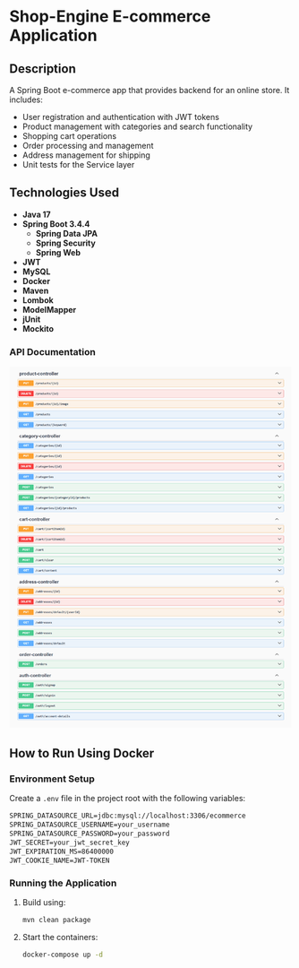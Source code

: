 # Shop-Engine E-commerce Application

## Description
A Spring Boot e-commerce app that provides backend for an online store.
It includes:
- User registration and authentication with JWT tokens
- Product management with categories and search functionality
- Shopping cart operations
- Order processing and management
- Address management for shipping
- Unit tests for the Service layer


## Technologies Used
- **Java 17**
- **Spring Boot 3.4.4** 
  - **Spring Data JPA**
  - **Spring Security**
  - **Spring Web**
- **JWT** 
- **MySQL**
- **Docker** 
- **Maven** 
- **Lombok**
- **ModelMapper**
- **jUnit**
- **Mockito**

### API Documentation
![Swagger UI](assets/swagger-ui.png)

## How to Run Using Docker

### Environment Setup
Create a `.env` file in the project root with the following variables:
```
SPRING_DATASOURCE_URL=jdbc:mysql://localhost:3306/ecommerce
SPRING_DATASOURCE_USERNAME=your_username
SPRING_DATASOURCE_PASSWORD=your_password
JWT_SECRET=your_jwt_secret_key
JWT_EXPIRATION_MS=86400000
JWT_COOKIE_NAME=JWT-TOKEN
```

### Running the Application
1. Build using:
   ```bash
   mvn clean package
   ```
2. Start the containers:
   ```bash
   docker-compose up -d
   ```
